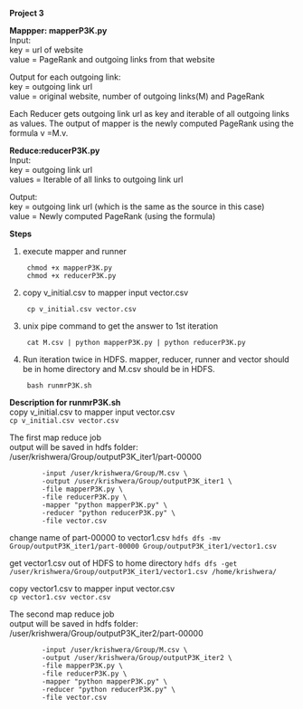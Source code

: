 **Project 3**

**Mappper: mapperP3K.py**  
Input:  
key = url of website  
value = PageRank and outgoing links from that website 
 
Output for each outgoing link:  
key = outgoing link url   
value = original website, number of outgoing links(M) and PageRank 
 
Each Reducer gets outgoing link url as key and iterable of all outgoing links as values. The output of mapper is the newly computed PageRank using the formula v =M.v. 
 
**Reduce:reducerP3K.py**  
Input:  
key = outgoing link url  
values = Iterable of all links to outgoing link url  

Output:  
key = outgoing link url (which is the same as the source in this case)   
value = Newly computed PageRank (using the formula) 

**Steps**  

1. execute mapper and runner

        chmod +x mapperP3K.py 
        chmod +x reducerP3K.py 
2. copy v_initial.csv to mapper input vector.csv

        cp v_initial.csv vector.csv  
        
3. unix pipe command to get the answer to 1st iteration

        cat M.csv | python mapperP3K.py | python reducerP3K.py  
        
4. Run iteration twice in HDFS. mapper, reducer, runner and vector should be in home directory and M.csv should be in HDFS. 

        bash runmrP3K.sh  
        
**Description for runmrP3K.sh**  
copy v_initial.csv to mapper input vector.csv  
```cp v_initial.csv vector.csv  ```

The first map reduce job  
output will be saved in hdfs folder: /user/krishwera/Group/outputP3K_iter1/part-00000
```hadoop jar /usr/lib/hadoop-mapreduce/hadoop-streaming-2.6.0-cdh5.13.0.jar \
        -input /user/krishwera/Group/M.csv \
        -output /user/krishwera/Group/outputP3K_iter1 \
        -file mapperP3K.py \
        -file reducerP3K.py \
        -mapper "python mapperP3K.py" \
        -reducer "python reducerP3K.py" \
        -file vector.csv 
```
change name of part-00000 to vector1.csv
```hdfs dfs -mv Group/outputP3K_iter1/part-00000 Group/outputP3K_iter1/vector1.csv ```
 
get vector1.csv out of HDFS to home directory
```hdfs dfs -get /user/krishwera/Group/outputP3K_iter1/vector1.csv /home/krishwera/ ```

copy vector1.csv to mapper input vector.csv  
```cp vector1.csv vector.csv```

The second map reduce job  
output will be saved in hdfs folder: /user/krishwera/Group/outputP3K_iter2/part-00000
```hadoop jar /usr/lib/hadoop-mapreduce/hadoop-streaming-2.6.0-cdh5.13.0.jar \
        -input /user/krishwera/Group/M.csv \
        -output /user/krishwera/Group/outputP3K_iter2 \
        -file mapperP3K.py \
        -file reducerP3K.py \
        -mapper "python mapperP3K.py" \
        -reducer "python reducerP3K.py" \
        -file vector.csv
```

